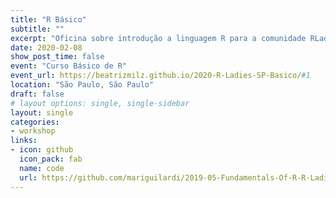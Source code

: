 ```yaml
---
title: "R Básico"
subtitle: ""
excerpt: "Oficina sobre introdução a linguagem R para a comunidade RLadies São Paulo"
date: 2020-02-08
show_post_time: false
event: "Curso Básico de R"
event_url: https://beatrizmilz.github.io/2020-R-Ladies-SP-Basico/#1
location: "São Paulo, São Paulo"
draft: false
# layout options: single, single-sidebar
layout: single
categories:
- workshop
links:
- icon: github
  icon_pack: fab
  name: code
  url: https://github.com/mariguilardi/2019-05-Fundamentals-Of-R-R-LadiesSP
---
```


